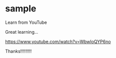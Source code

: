 # sample

Learn from YouTube

Great learning...

https://www.youtube.com/watch?v=WbwIoQYP6no

Thanks!!!!!!!!!
